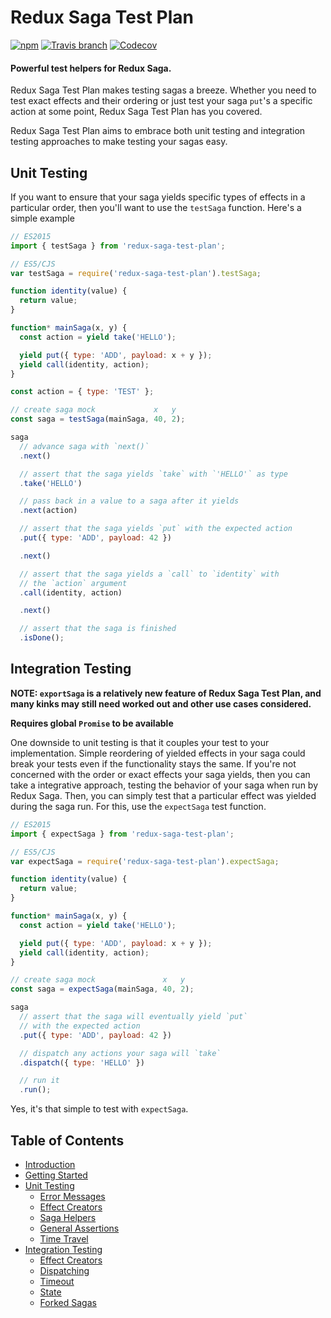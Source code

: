 # Redux Saga Test Plan

[![npm](https://img.shields.io/npm/v/redux-saga-test-plan.svg?style=flat-square)](https://www.npmjs.com/package/redux-saga-test-plan)
[![Travis branch](https://img.shields.io/travis/jfairbank/redux-saga-test-plan/master.svg?style=flat-square)](https://travis-ci.org/jfairbank/redux-saga-test-plan)
[![Codecov](https://img.shields.io/codecov/c/github/jfairbank/redux-saga-test-plan.svg?style=flat-square)](https://codecov.io/gh/jfairbank/redux-saga-test-plan)

#### Powerful test helpers for Redux Saga.

Redux Saga Test Plan makes testing sagas a breeze. Whether you need to test
exact effects and their ordering or just test your saga `put`'s a specific
action at some point, Redux Saga Test Plan has you covered.

Redux Saga Test Plan aims to embrace both unit testing and integration testing
approaches to make testing your sagas easy.

## Unit Testing

If you want to ensure that your saga yields specific types of effects in a
particular order, then you'll want to use the `testSaga` function. Here's a
simple example

```js
// ES2015
import { testSaga } from 'redux-saga-test-plan';

// ES5/CJS
var testSaga = require('redux-saga-test-plan').testSaga;

function identity(value) {
  return value;
}

function* mainSaga(x, y) {
  const action = yield take('HELLO');

  yield put({ type: 'ADD', payload: x + y });
  yield call(identity, action);
}

const action = { type: 'TEST' };

// create saga mock             x   y
const saga = testSaga(mainSaga, 40, 2);

saga
  // advance saga with `next()`
  .next()

  // assert that the saga yields `take` with `'HELLO'` as type
  .take('HELLO')

  // pass back in a value to a saga after it yields
  .next(action)

  // assert that the saga yields `put` with the expected action
  .put({ type: 'ADD', payload: 42 })

  .next()

  // assert that the saga yields a `call` to `identity` with
  // the `action` argument
  .call(identity, action)

  .next()

  // assert that the saga is finished
  .isDone();
```

## Integration Testing

**NOTE: `exportSaga` is a relatively new feature of Redux Saga Test Plan, and
many kinks may still need worked out and other use cases considered.**

**Requires global `Promise` to be available**

One downside to unit testing is that it couples your test to your
implementation. Simple reordering of yielded effects in your saga could break
your tests even if the functionality stays the same. If you're not concerned
with the order or exact effects your saga yields, then you can take a
integrative approach, testing the behavior of your saga when run by Redux Saga.
Then, you can simply test that a particular effect was yielded during the saga
run. For this, use the `expectSaga` test function.

```js
// ES2015
import { expectSaga } from 'redux-saga-test-plan';

// ES5/CJS
var expectSaga = require('redux-saga-test-plan').expectSaga;

function identity(value) {
  return value;
}

function* mainSaga(x, y) {
  const action = yield take('HELLO');

  yield put({ type: 'ADD', payload: x + y });
  yield call(identity, action);
}

// create saga mock               x   y
const saga = expectSaga(mainSaga, 40, 2);

saga
  // assert that the saga will eventually yield `put`
  // with the expected action
  .put({ type: 'ADD', payload: 42 })

  // dispatch any actions your saga will `take`
  .dispatch({ type: 'HELLO' })

  // run it
  .run();
```

Yes, it's that simple to test with `expectSaga`.

## Table of Contents

- [Introduction](/README.md)
- [Getting Started](/getting-started.md)
- [Unit Testing](/unit-testing/README.md)
  - [Error Messages](/unit-testing/error-messages.md)
  - [Effect Creators](/unit-testing/effect-creators.md)
  - [Saga Helpers](/unit-testing/saga-helpers.md)
  - [General Assertions](/unit-testing/general-assertions.md)
  - [Time Travel](/unit-testing/time-travel.md)
- [Integration Testing](/integration-testing/README.md)
  - [Effect Creators](/integration-testing/effect-creators.md)
  - [Dispatching](/integration-testing/dispatching.md)
  - [Timeout](/integration-testing/timeout.md)
  - [State](/integration-testing/state.md)
  - [Forked Sagas](/integration-testing/forked-sagas.md)
